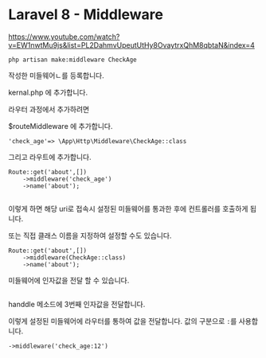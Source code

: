 # Laravel 8 - Middleware

https://www.youtube.com/watch?v=EW1nwtMu9js&list=PL2DahmvUpeutUtHy8OvaytrxQhM8qbtaN&index=4



```
php artisan make:middleware CheckAge
```





작성한 미들웨어ㄴ를 등록합니다.

kernal.php 에 추가합니다.



라우터 과정에서 추가하려면

$routeMiddleware 에 추가합니다.

```
'check_age'=> \App\Http\Middleware\CheckAge::class
```





그리고 라우트에 추가합니다.

```
Route::get('about',[])
	->middleware('check_age')
	->name('about');
	
```



이렇게 하면 해당 uri로 접속시 설정된 미들웨어를 통과한 후에 컨트롤러를 호출하게 됩니다.



또는 직접 클래스 이름을 지정하여 설정할 수도 있습니다.



```
Route::get('about',[])
	->middleware(CheckAge::class)
	->name('about');
```





미들웨어에 인자값을 전달 할 수 있습니다.

```

```

handdle 메소드에 3번째 인자값을 전달합니다.

이렇게 설정된 미들웨어에 라우터를 통하여 값을 전달합니다. 값의 구분으로 `:`를 사용합니다.

```
->middleware('check_age:12')
```



